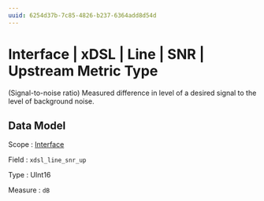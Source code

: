 ```yaml
---
uuid: 6254d37b-7c85-4826-b237-6364add8d54d
---
```

# Interface | xDSL | Line | SNR | Upstream Metric Type

(Signal-to-noise ratio) Measured difference in level of a desired signal to the level of background noise.

## Data Model

Scope
: [Interface](../../../../../metric-scopes-reference/interface.md)

Field
: `xdsl_line_snr_up`

Type
: UInt16

Measure
: `dB`

